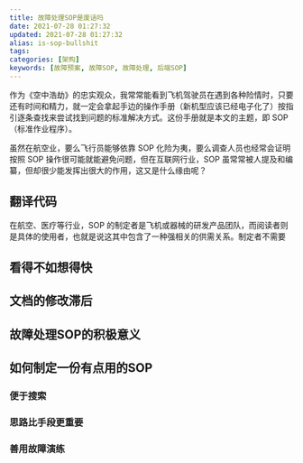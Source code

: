 ```yaml
---
title: 故障处理SOP是废话吗
date: 2021-07-28 01:27:32
updated: 2021-07-28 01:27:32
alias: is-sop-bullshit
tags:
categories: [架构]
keywords: [故障预案, 故障SOP, 故障处理, 后端SOP]
---
```

作为《空中浩劫》的忠实观众，我常常能看到飞机驾驶员在遇到各种险情时，只要还有时间和精力，就一定会拿起手边的操作手册（新机型应该已经电子化了）按指引逐条查找来尝试找到问题的标准解决方式。这份手册就是本文的主题，即 SOP （标准作业程序）。

虽然在航空业，要么飞行员能够依靠 SOP 化险为夷，要么调查人员也经常会证明按照 SOP 操作很可能就能避免问题，但在互联网行业，SOP 虽常常被人提及和编纂，但却很少能发挥出很大的作用，这又是什么缘由呢？

## 翻译代码
在航空、医疗等行业，SOP 的制定者是飞机或器械的研发产品团队，而阅读者则是具体的使用者，也就是说这其中包含了一种强相关的供需关系。制定者不需要

## 看得不如想得快

## 文档的修改滞后

## 故障处理SOP的积极意义

## 如何制定一份有点用的SOP

### 便于搜索

### 思路比手段更重要

### 善用故障演练